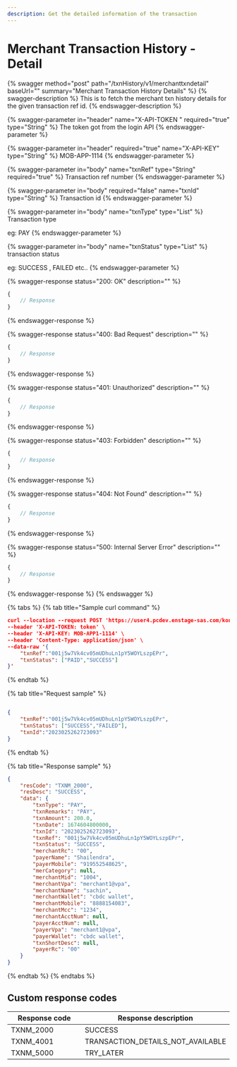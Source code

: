 ```yaml
---
description: Get the detailed information of the transaction
---
```


# Merchant Transaction History - Detail

{% swagger method="post" path="/txnHistory/v1/merchanttxndetail" baseUrl="<domain>" summary="Merchant Transaction History Details" %}
{% swagger-description %}
This is to fetch the merchant txn history details for the given transaction ref id.
{% endswagger-description %}

{% swagger-parameter in="header" name="X-API-TOKEN  " required="true" type="String" %}
The token got from the login API
{% endswagger-parameter %}

{% swagger-parameter in="header" required="true" name="X-API-KEY" type="String" %}
MOB-APP-1114
{% endswagger-parameter %}

{% swagger-parameter in="body" name="txnRef" type="String" required="true" %}
Transaction ref number
{% endswagger-parameter %}

{% swagger-parameter in="body" required="false" name="txnId" type="String" %}
Transaction id
{% endswagger-parameter %}

{% swagger-parameter in="body" name="txnType" type="List<String>" %}
Transaction type

eg: PAY
{% endswagger-parameter %}

{% swagger-parameter in="body" name="txnStatus" type="List<String>" %}
transaction status

eg: SUCCESS , FAILED etc..
{% endswagger-parameter %}

{% swagger-response status="200: OK" description="" %}
```javascript
{
    // Response
}
```
{% endswagger-response %}

{% swagger-response status="400: Bad Request" description="" %}
```javascript
{
    // Response
}
```
{% endswagger-response %}

{% swagger-response status="401: Unauthorized" description="" %}
```javascript
{
    // Response
}
```
{% endswagger-response %}

{% swagger-response status="403: Forbidden" description="" %}
```javascript
{
    // Response
}
```
{% endswagger-response %}

{% swagger-response status="404: Not Found" description="" %}
```javascript
{
    // Response
}
```
{% endswagger-response %}

{% swagger-response status="500: Internal Server Error" description="" %}
```javascript
{
    // Response
}
```
{% endswagger-response %}
{% endswagger %}

{% tabs %}
{% tab title="Sample curl command" %}
```json
curl --location --request POST 'https://user4.pcdev.enstage-sas.com/kong/txnHistory/v1/merchanttxndetail' \
--header 'X-API-TOKEN: token' \
--header 'X-API-KEY: MOB-APP1-1114' \
--header 'Content-Type: application/json' \
--data-raw '{
    "txnRef":"001j5w7Vk4cv05mUDhuLn1pY5WOYLszpEPr",
    "txnStatus": ["PAID","SUCCESS"]
}'
```
{% endtab %}

{% tab title="Request sample" %}
```json

{
    "txnRef":"001j5w7Vk4cv05mUDhuLn1pY5WOYLszpEPr",
    "txnStatus": ["SUCCESS","FAILED"],
    "txnId":"2023025262723093"
}


```
{% endtab %}

{% tab title="Response sample" %}
```json
{
    "resCode": "TXNM_2000",
    "resDesc": "SUCCESS",
    "data": {
        "txnType": "PAY",
        "txnRemarks": "PAY",
        "txnAmount": 200.0,
        "txnDate": 1674604800000,
        "txnId": "2023025262723093",
        "txnRef": "001j5w7Vk4cv05mUDhuLn1pY5WOYLszpEPr",
        "txnStatus": "SUCCESS",
        "merchantRc": "00",
        "payerName": "Shailendra",
        "payerMobile": "919552548625",
        "merCategory": null,
        "merchantMid": "1004",
        "merchantVpa": "merchant1@vpa",
        "merchantName": "sachin",
        "merchantWallet": "cbdc wallet",
        "merchantMobile": "8888154083",
        "merchantMcc": "1234",
        "merchantAcctNum": null,
        "payerAcctNum": null,
        "payerVpa": "merchant1@vpa",
        "payerWallet": "cbdc wallet",
        "txnShortDesc": null,
        "payerRc": "00"
    }
}
```
{% endtab %}
{% endtabs %}

## Custom response codes

<table><thead><tr><th width="373">Response code</th><th>Response description</th></tr></thead><tbody><tr><td>TXNM_2000</td><td>SUCCESS</td></tr><tr><td>TXNM_4001</td><td>TRANSACTION_DETAILS_NOT_AVAILABLE</td></tr><tr><td>TXNM_5000</td><td>TRY_LATER</td></tr></tbody></table>


